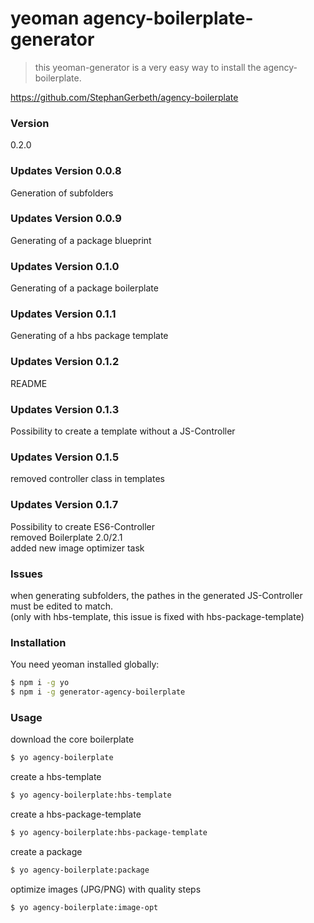 # yeoman agency-boilerplate-generator
> this yeoman-generator is a very easy way to install the agency-boilerplate.

https://github.com/StephanGerbeth/agency-boilerplate

### Version
0.2.0

### Updates Version 0.0.8
Generation of subfolders

### Updates Version 0.0.9
Generating of a package blueprint

### Updates Version 0.1.0
Generating of a package boilerplate

### Updates Version 0.1.1
Generating of a hbs package template

### Updates Version 0.1.2
README 

### Updates Version 0.1.3
Possibility to create a template without a JS-Controller 

### Updates Version 0.1.5
removed controller class in templates

### Updates Version 0.1.7
Possibility to create ES6-Controller<br> 
removed Boilerplate 2.0/2.1<br>
added new image optimizer task

### Issues
when generating subfolders, the pathes in the generated JS-Controller must be edited to match.
<br>(only with hbs-template, this issue is fixed with hbs-package-template)

### Installation

You need yeoman installed globally:

```bash
$ npm i -g yo
$ npm i -g generator-agency-boilerplate
```


### Usage
download the core boilerplate
```bash
$ yo agency-boilerplate
```

create a hbs-template
```bash
$ yo agency-boilerplate:hbs-template
```

create a hbs-package-template
```bash
$ yo agency-boilerplate:hbs-package-template
```

create a package
```bash
$ yo agency-boilerplate:package
```

optimize images (JPG/PNG) with quality steps
```bash
$ yo agency-boilerplate:image-opt
```
